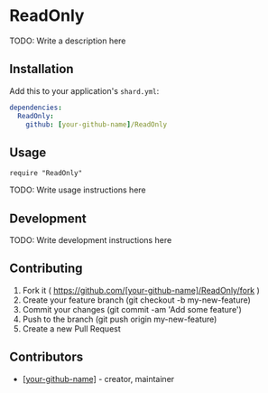 # ReadOnly

TODO: Write a description here

## Installation

Add this to your application's `shard.yml`:

```yaml
dependencies:
  ReadOnly:
    github: [your-github-name]/ReadOnly
```

## Usage

```crystal
require "ReadOnly"
```

TODO: Write usage instructions here

## Development

TODO: Write development instructions here

## Contributing

1. Fork it ( https://github.com/[your-github-name]/ReadOnly/fork )
2. Create your feature branch (git checkout -b my-new-feature)
3. Commit your changes (git commit -am 'Add some feature')
4. Push to the branch (git push origin my-new-feature)
5. Create a new Pull Request

## Contributors

- [[your-github-name]](https://github.com/[your-github-name])  - creator, maintainer
